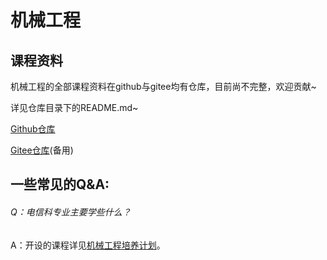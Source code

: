 # 机械工程



## 课程资料

机械工程的全部课程资料在github与gitee均有仓库，目前尚不完整，欢迎贡献~

详见仓库目录下的README.md~

[Github仓库](https://github.com/luorily/HFUT-ME-CoursesData)

[Gitee仓库](https://gitee.com/luorily/HFUT-ME-Coursesdata)(备用)



## 一些常见的Q&A:

###### Q：电信科专业主要学些什么？

A：开设的课程详见[机械工程培养计划](专业培养方案-机械工程.md)。





